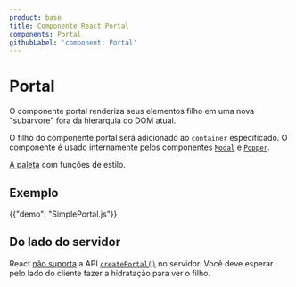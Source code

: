 ```yaml
---
product: base
title: Componente React Portal
components: Portal
githubLabel: 'component: Portal'
---
```


# Portal

<p class="description">O componente portal renderiza seus elementos filho em uma nova "subárvore" fora da hierarquia do DOM atual.</p>

O filho do componente portal será adicionado ao `container` especificado. O componente é usado internamente pelos componentes [`Modal`](/material-ui/react-modal/) e [`Popper`](/material-ui/react-popper/).

[A paleta](/system/palette/) com funções de estilo.

## Exemplo

{{"demo": "SimplePortal.js"}}

## Do lado do servidor

React [não suporta](https://github.com/facebook/react/issues/13097) a API [`createPortal()`](https://pt-br.reactjs.org/docs/portals.html) no servidor. Você deve esperar pelo lado do cliente fazer a hidratação para ver o filho.
